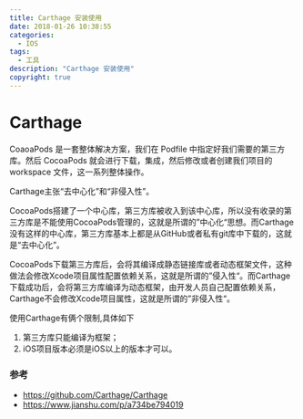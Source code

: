 ```yaml
---
title: Carthage 安装使用
date: 2018-01-26 10:38:55
categories:
  - IOS
tags:
  - 工具
description: "Carthage 安装使用"
copyright: true
---
```




# Carthage

CoaoaPods 是一套整体解决方案，我们在 Podfile 中指定好我们需要的第三方库。然后 CocoaPods 就会进行下载，集成，然后修改或者创建我们项目的 workspace 文件，这一系列整体操作。

Carthage主张“去中心化”和“非侵入性”。

CocoaPods搭建了一个中心库，第三方库被收入到该中心库，所以没有收录的第三方库是不能使用CocoaPods管理的，这就是所谓的”中心化“思想。而Carthage没有这样的中心库，第三方库基本上都是从GitHub或者私有git库中下载的，这就是“去中心化”。

CocoaPods下载第三方库后，会将其编译成静态链接库或者动态框架文件，这种做法会修改Xcode项目属性配置依赖关系，这就是所谓的”侵入性“。而Carthage下载成功后，会将第三方库编译为动态框架，由开发人员自己配置依赖关系，Carthage不会修改Xcode项目属性，这就是所谓的”非侵入性“。

使用Carthage有俩个限制,具体如下

1. 第三方库只能编译为框架；
2. iOS项目版本必须是iOS以上的版本才可以。






### 参考

+ https://github.com/Carthage/Carthage
+ https://www.jianshu.com/p/a734be794019